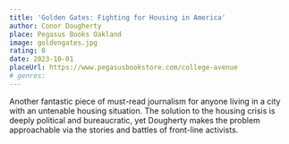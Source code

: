 ```yaml
---
title: 'Golden Gates: Fighting for Housing in America'
author: Conor Dougherty
place: Pegasus Books Oakland
image: goldengates.jpg
rating: 0
date: 2023-10-01
placeUrl: https://www.pegasusbookstore.com/college-avenue
# genres:
---
```


Another fantastic piece of must-read journalism for anyone living in a city with an untenable housing situation. The solution to the housing crisis is deeply political and bureaucratic, yet Dougherty makes the problem approachable via the stories and battles of front-line activists.
